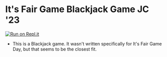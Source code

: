 # It's Fair Game Blackjack Game JC '23


[![Run on Repl.it](https://repl.it/badge/github/athenian-ct-projects/Its-Fair-Game-Day-JC)](https://repl.it/github/athenian-ct-projects/Its-Fair-Game-Day-JC)

* This is a Blackjack game. It wasn't written specifically for It's Fair Game Day, but that seems to be the closest fit.
